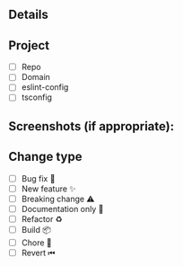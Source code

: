 ## Details

<!--- Describe your changes -->

## Project

<!--- What project was affected by these changes? Put an `x` in all the boxes that apply: -->

- [ ] Repo
- [ ] Domain
- [ ] eslint-config
- [ ] tsconfig

## Screenshots (if appropriate):

## Change type

<!--- What types of changes does your code introduce? Put an `x` in all the boxes that apply: -->

- [ ] Bug fix 🐛
- [ ] New feature ✨
- [ ] Breaking change ⚠️
- [ ] Documentation only 📝
- [ ] Refactor ♻️
- [ ] Build 📦
- [ ] Chore 🔨
- [ ] Revert ⏮

